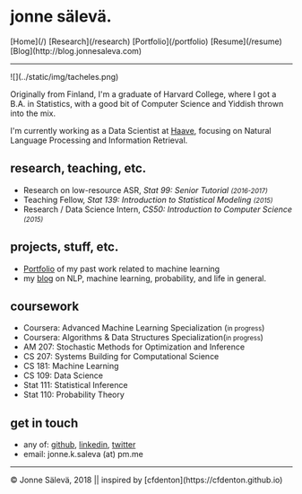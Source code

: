 <div id='topheader'>

# jonne sälevä.

</div>

<thead>

<tr>

  <td>[Home](/)</td>

  <td>[Research](/research)</td>

  <td>[Portfolio](/portfolio)</td>

  <td>[Resume](/resume)</td>

  <td>[Blog](http://blog.jonnesaleva.com)</td>

</tr>

</thead>

---

<div id='profile'>![](../static/img/tacheles.png)</div>

<div id='container'>

Originally from Finland, I'm a graduate of Harvard College, where I got a B.A. in Statistics, with a good bit of Computer Science and Yiddish thrown into the mix. 

I'm currently working as a Data Scientist at [Haave](https://www.haave.io), focusing on Natural Language Processing and Information Retrieval.

## research, teaching, etc.

- Research on low-resource ASR, *Stat 99: Senior Tutorial <small>(2016-2017)</small>* 
- Teaching Fellow, *Stat 139: Introduction to Statistical Modeling <small>(2015)</small>* 
- Research / Data Science Intern, *CS50: Introduction to Computer Science <small>(2015)</small>* 

## projects, stuff, etc.

- [Portfolio](/portfolio) of my past work related to machine learning
- my [blog](http://blog.jonnesaleva.com) on NLP, machine learning, probability, and life in general.

## coursework

- Coursera: Advanced Machine Learning Specialization (<small>in progress</small>)
- Coursera: Algorithms & Data Structures Specialization(<small>in progress</small>)
- AM 207: Stochastic Methods for Optimization and Inference
- CS 207: Systems Building for Computational Science
- CS 181: Machine Learning
- CS 109: Data Science
- Stat 111: Statistical Inference
- Stat 110: Probability Theory

## get in touch

- any of: [github](https://www.github.com/j0ma), [linkedin](https://linkedin.com/in/jonnesaleva), [twitter](https://twitter.com/jonnesaleva)
- email: jonne.k.saleva (at) pm.me

</div>

---

<tfoot>

<tr>

  <td>© Jonne Sälevä, 2018 || inspired by [cfdenton](https://cfdenton.github.io)</td>

</tr>

</tfoot>
